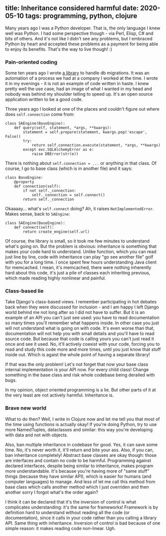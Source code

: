 title: Inheritance considered harmful
date: 2020-05-10
tags: programming, python, clojure
----

Many years ago I was a Python developer. That is, the only language I knew well was Python. I had some perspective though - via Perl, Elisp, C# and bits of others. And it's not like I didn't see any problems, but I embraced Python by heart and accepted these problems as a payment for being able to enjoy its benefits. That's the way to live though! :)

### Pain-oriented coding

Some ten years ago I wrote [a library](https://github.com/piranha/nomad/) to handle db migrations. It was an automation of a process we had at a company I worked at the time. I wrote it in my evenings - it is not an example of code written in haste. I knew pretty well the use case, had an image of what I wanted in my head and nobody was behind my shoulder telling to speed up. It's an open source application written to be a good code. 

Three years ago I looked at one of the places and couldn't figure out where does `self.connection` come from:

```
class SAEngine(BaseEngine):
    def query(self, statement, *args, **kwargs):
        statement = self.prepare(statement, kwargs.pop('escape', False))
        try:
            return self.connection.execute(statement, *args, **kwargs)
        except exc.SQLAlchemyError as e:
            raise DBError(str(e))
```

There is nothing about `self.connection = ...` or anything in that class. Of course, I go to base class (which is in another file) and it says:

```
class BaseEngine:
    @property
    def connection(self):
        if not self._connection:
            self._connection = self.connect()
        return self._connection
```

Okaaaay... what's `self.connect` doing? Ah, it raises `NotImplementedError`. Makes sense, back to `SAEngine`:

```
class SAEngine(BaseEngine):
    def connect(self):
        return create_engine(self.url)
```

Of course, the library is small, so it took me few minutes to understand what's going on. But the problem is obvious: inheritance is something that makes your code hard to understand. Unlike function, which you can read just line by line, code with inheritance can play "go see another file" golf with you for a long time. I once spent few hours understanding Java client for memcached. I mean, it's memcached, there were nothing inherently hard about this code, it's just a pile of classes each inheriting previous, which made reading highly nonlinear and painful.

### Class-based lie

Take Django's class-based views. I remember participating in hot debates back when they were discussed for inclusion - and I am happy I left Django world behind me not long after so I did not have to suffer. But it is an example of an API you can't just see used: you have to read documentation so many times you'll remember what happens inside. In other case you just will not understand what is going on with code. It's even worse than that, documentation will not help you with small details and you'll have to read source code. But because that code is calling yours you can't just read it once and see it used. No, it'll actively coexist with your code, forcing you to read and study this code more and more times, until you just know that stuff inside out. Which is agaist the whole point of having a separate library!

If that was the only problem! Let's not forget that now your base class internal implementation is your API now. For every child class! Change something in the base class and risk whole codebase being derailed with bugs. 

In my opinion, object oriented programming is a lie. But other parts of it at the very least are not actively harmful. Inheritance is.

### Brave new world

What to do then? Well, I write in Clojure now and let me tell you that most of the time using functions is actually okay! If you're doing Python, try to use more NamedTuples, dataclasses and similar: this way you're developing with data and not with objects.

Also, ban multiple inheritance in codebase for good. Yes, it can save some time. No, it's never worth it, it'll return and bite your ass. Also, if you can, ban inheritance completely! Abstract base classes are okay though: those are interfaces and contain no code to be harmful. Programming against declared interfaces, despite being similar to inheritance, makes program more understandable. It's because you're having more of "same stuff" things (because they have similar API), which is easier for humans (and computer languages) to manage. And less of let me call this method from base class which calls another method which I just overriden and then another sorry I forgot what's the order again?

I think it can be declared that it's the inversion of control is what complicates understanding: it's the same for frameworks! Framework is by definition hard to understand without reading all the code (or documentation), since it calls in your code rather than you calling a library API. Same thing with inheritance. Inversion of control is bad because of one simple reason: it makes reading code non-linear. Ugh.

